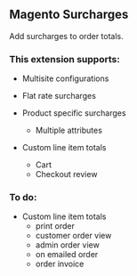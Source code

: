 ## Magento Surcharges

Add surcharges to order totals. 

### This extension supports:

* Multisite configurations

* Flat rate surcharges

* Product specific surcharges
    * Multiple attributes

* Custom line item totals
    * Cart
    * Checkout review

### To do:

* Custom line item totals
    * print order
    * customer order view
    * admin order view
    * on emailed order
    * order invoice
